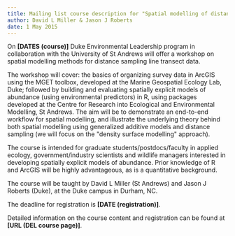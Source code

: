```yaml
---
title: Mailing list course description for "Spatial modelling of distance sampling data"
author: David L Miller & Jason J Roberts
date: 1 May 2015
---
```



On **[DATES (course)]** Duke Environmental Leadership program in collaboration with the University of St Andrews will offer a workshop on spatial modelling methods for distance sampling line transect data.

The workshop will cover: the basics of organizing survey data in ArcGIS using the MGET toolbox, developed at the Marine Geospatial Ecology Lab, Duke; followed by building and evaluating spatially explicit models of abundance (using environmental predictors) in R, using packages developed at the Centre for Research into Ecological and Environmental Modelling, St Andrews. The aim will be to demonstrate an end-to-end workflow for spatial modelling, and illustrate the underlying theory behind both spatial modelling using generalized additive models and distance sampling (we will focus on the "density surface modelling" approach).

The course is intended for graduate students/postdocs/faculty in applied ecology, government/industry scientists and wildlife managers interested in developing spatially explicit models of abundance. Prior knowledge of R and ArcGIS will be highly advantageous, as is a quantitative background.

The course will be taught by David L Miller (St Andrews) and Jason J Roberts (Duke), at the Duke campus in Durham, NC.

The deadline for registration is **[DATE (registration)]**.

Detailed information on the course content and registration can be found at **[URL (DEL course page)]**.





